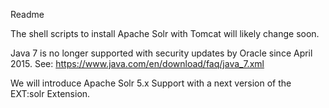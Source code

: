 Readme

The shell scripts to install Apache Solr with Tomcat will likely change soon.

Java 7 is no longer supported with security updates by Oracle since April 2015.
See: https://www.java.com/en/download/faq/java_7.xml

We will introduce Apache Solr 5.x Support with a next version of the EXT:solr Extension.
